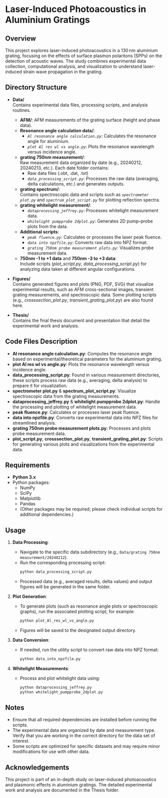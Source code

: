 # Laser-Induced Photoacoustics in Aluminium Gratings

## Overview

This project explores laser-induced photoacoustics in a 130 nm aluminium grating, focusing on the effects of surface plasmon polaritons (SPPs) on the detection of acoustic waves. The study combines experimental data collection, computational analysis, and visualization to understand laser-induced strain wave propagation in the grating.

## Directory Structure

- **Data/**  
  Contains experimental data files, processing scripts, and analysis routines.  
  - **AFM/**: AFM measurements of the grating surface (height and phase data).  
  - **Resonance angle calculation data/**:  
    - *`Al resonance angle calculation.py`*: Calculates the resonance angle for aluminium.  
    - *`plot Al res wl vs angle.py`*: Plots the resonance wavelength versus incidence angle.  
  - **grating 750nm measurement/**:  
    Raw measurement data organized by date (e.g., 20240212, 20240213, etc.). Each date folder contains:  
    - Raw data files (.obt, .dat, .txt)  
    - *`data_processing_script.py`*: Processes the raw data (averaging, delta calculations, etc.) and generates outputs.  
  - **grating spectrum/**:  
    Contains spectroscopic data and scripts such as *`spectrometer plot.py`* and *`spectrum_plot_script.py`* for plotting reflection spectra.  
  - **grating whitelight measurement/**:  
    - *`dataprocessing_jeffrey.py`*: Processes whitelight measurement data.  
    - *`whitelight pumpprobe 2dplot.py`*: Generates 2D pump–probe plots from the data.  
  - **Additional scripts**:  
    - *`peak fluence.py`*: Calculates or processes the laser peak fluence.  
    - *`data into npzfile.py`*: Converts raw data into NPZ format.  
    - *`grating 750nm probe measurement plots.py`*: Visualizes probe measurement data.  
  - **750nm -1 to +1 data** and **750nm -3 to +3 data**:  
    Include scripts (*plot_script.py*, *data_processing_script.py*) for analyzing data taken at different angular configurations.

- **Figures/**  
  Contains generated figures and plots (PNG, PDF, SVG) that visualize experimental results, such as AFM cross-sectional images, transient grating measurements, and spectroscopic data. Some plotting scripts (e.g., *crosssection_plot.py*, *transient_grating_plot.py*) are also found here.

- **Thesis/**  
  Contains the final thesis document and presentation that detail the experimental work and analysis.


## Code Files Description

- **Al resonance angle calculation.py**: Computes the resonance angle based on experimental/theoretical parameters for the aluminium grating.
- **plot Al res wl vs angle.py**: Plots the resonance wavelength versus incidence angle.
- **data_processing_script.py**: Found in various measurement directories, these scripts process raw data (e.g., averaging, delta analysis) to prepare it for visualization.
- **spectrometer plot.py** & **spectrum_plot_script.py**: Visualize spectroscopic data from the grating measurements.
- **dataprocessing_jeffrey.py** & **whitelight pumpprobe 2dplot.py**: Handle the processing and plotting of whitelight measurement data.
- **peak fluence.py**: Calculates or processes laser peak fluence.
- **data into npzfile.py**: Converts raw experimental data into NPZ files for streamlined analysis.
- **grating 750nm probe measurement plots.py**: Processes and plots probe measurement data.
- **plot_script.py**, **crosssection_plot.py**, **transient_grating_plot.py**: Scripts for generating various plots and visualizations from the experimental data.

## Requirements

- **Python 3.x**  
- Python packages:  
  - NumPy  
  - SciPy  
  - Matplotlib  
  - Pandas  
  - (Other packages may be required; please check individual scripts for additional dependencies.)

## Usage

1. **Data Processing**:  
   - Navigate to the specific data subdirectory (e.g., `Data/grating 750nm measurement/20240212`).  
   - Run the corresponding processing script:  
     ```bash
     python data_processing_script.py
     ```
   - Processed data (e.g., averaged results, delta values) and output figures will be generated in the same folder.

2. **Plot Generation**:  
   - To generate plots (such as resonance angle plots or spectroscopic graphs), run the associated plotting script, for example:  
     ```bash
     python plot_Al_res_wl_vs_angle.py
     ```
   - Figures will be saved to the designated output directory.

3. **Data Conversion**:  
   - If needed, run the utility script to convert raw data into NPZ format:  
     ```bash
     python data_into_npzfile.py
     ```

4. **Whitelight Measurements**:  
   - Process and plot whitelight data using:  
     ```bash
     python dataprocessing_jeffrey.py
     python whitelight_pumpprobe_2dplot.py
     ```

## Notes

- Ensure that all required dependencies are installed before running the scripts.
- The experimental data are organized by date and measurement type. Verify that you are working in the correct directory for the data set of interest.
- Some scripts are optimized for specific datasets and may require minor modifications for use with other data.

## Acknowledgements

This project is part of an in-depth study on laser-induced photoacoustics and plasmonic effects in aluminium gratings. The detailed experimental work and analysis are documented in the Thesis folder.